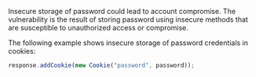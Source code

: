Insecure storage of password could lead to account compromise. The vulnerability is the result of storing password using
insecure methods that are susceptible to unauthorized access or compromise.

The following example shows insecure storage of password credentials in cookies:

```javascript
response.addCookie(new Cookie("password", password));
```